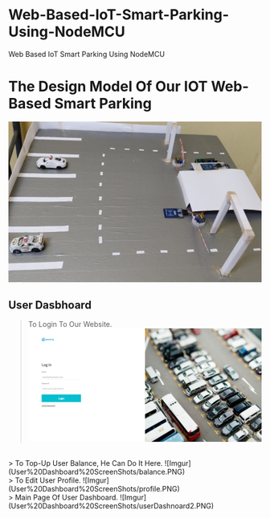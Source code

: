 # Web-Based-IoT-Smart-Parking-Using-NodeMCU
 Web Based IoT Smart Parking Using NodeMCU

# The Design Model Of Our IOT Web-Based Smart Parking
<p align="center">
 <img src="Design%20Model/IMG_20220614_004643.jpg">
 <br/>
</p>

## User Dasbhoard
> To Login To Our Website.
![Imgur](User%20Dashboard%20ScreenShots/login.PNG)
<br />
> To Top-Up User Balance, He Can Do It Here.
![Imgur](User%20Dashboard%20ScreenShots/balance.PNG)
<br />
> To Edit User Profile.
![Imgur](User%20Dashboard%20ScreenShots/profile.PNG)
<br />
> Main Page Of User Dashboard.
![Imgur](User%20Dashboard%20ScreenShots/userDashnoard2.PNG)

